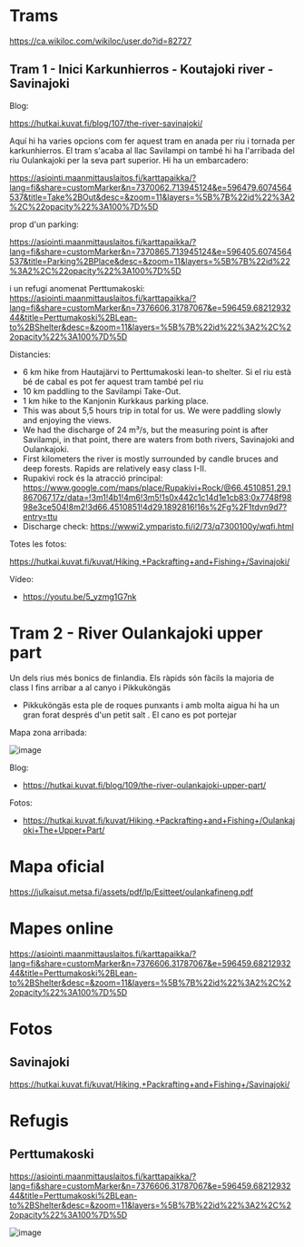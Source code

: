 # Trams

https://ca.wikiloc.com/wikiloc/user.do?id=82727

## Tram 1 - Inici Karkunhierros - Koutajoki river - Savinajoki

Blog:

https://hutkai.kuvat.fi/blog/107/the-river-savinajoki/

Aquí hi ha varies opcions com fer aquest tram en anada per riu i tornada per karkunhierros. El tram s'acaba al llac Savilampi on també hi ha l'arribada del riu Oulankajoki per la seva part superior. 
Hi ha un embarcadero:

https://asiointi.maanmittauslaitos.fi/karttapaikka/?lang=fi&share=customMarker&n=7370062.713945124&e=596479.6074564537&title=Take%2BOut&desc=&zoom=11&layers=%5B%7B%22id%22%3A2%2C%22opacity%22%3A100%7D%5D

prop d'un parking:

https://asiointi.maanmittauslaitos.fi/karttapaikka/?lang=fi&share=customMarker&n=7370865.713945124&e=596405.6074564537&title=Parking%2BPlace&desc=&zoom=11&layers=%5B%7B%22id%22%3A2%2C%22opacity%22%3A100%7D%5D

i un refugi anomenat Perttumakoski: https://asiointi.maanmittauslaitos.fi/karttapaikka/?lang=fi&share=customMarker&n=7376606.31787067&e=596459.6821293244&title=Perttumakoski%2BLean-to%2BShelter&desc=&zoom=11&layers=%5B%7B%22id%22%3A2%2C%22opacity%22%3A100%7D%5D

Distancies:
- 6 km hike from Hautajärvi to Perttumakoski lean-to shelter. Si el riu està bé de cabal es pot fer aquest tram també pel riu
- 10 km paddling to the Savilampi Take-Out.
- 1 km hike to the Kanjonin Kurkkaus parking place.
- This was about 5,5 hours trip in total for us. We were paddling slowly and enjoying the views.
- We had the discharge of 24 m³/s, but the measuring point is after Savilampi, in that point, there are waters from both rivers, Savinajoki and Oulankajoki.
- First kilometers the river is mostly surrounded by candle bruces and deep forests. Rapids are relatively easy class I-II.
- Rupakivi rock és la atracció principal: https://www.google.com/maps/place/Rupakivi+Rock/@66.4510851,29.1867067,17z/data=!3m1!4b1!4m6!3m5!1s0x442c1c14d1e1cb83:0x7748f9898e3ce504!8m2!3d66.4510851!4d29.1892816!16s%2Fg%2F1tdvn9d7?entry=ttu
-  Discharge check: https://wwwi2.ymparisto.fi/i2/73/q7300100y/wqfi.html

Totes les fotos:

https://hutkai.kuvat.fi/kuvat/Hiking,+Packrafting+and+Fishing+/Savinajoki/

Vídeo:
- https://youtu.be/5_yzmg1G7nk

# Tram 2 - River Oulankajoki upper part

Un dels rius més bonics de finlandia. Els ràpids són fàcils la majoria de class I fins arribar a al canyo i Pikkuköngäs

- Pikkuköngäs esta ple de roques punxants i amb molta aigua hi ha un gran forat després d'un petit salt . El cano es pot portejar

Mapa zona arribada:

![image](https://github.com/acacha/worlds/assets/4015406/d18b406d-090c-4242-b90a-da27441c9ae5)

Blog:
- https://hutkai.kuvat.fi/blog/109/the-river-oulankajoki-upper-part/

Fotos:
- https://hutkai.kuvat.fi/kuvat/Hiking,+Packrafting+and+Fishing+/Oulankajoki+The+Upper+Part/

# Mapa oficial

https://julkaisut.metsa.fi/assets/pdf/lp/Esitteet/oulankafineng.pdf

# Mapes online

https://asiointi.maanmittauslaitos.fi/karttapaikka/?lang=fi&share=customMarker&n=7376606.31787067&e=596459.6821293244&title=Perttumakoski%2BLean-to%2BShelter&desc=&zoom=11&layers=%5B%7B%22id%22%3A2%2C%22opacity%22%3A100%7D%5D

# Fotos

## Savinajoki

https://hutkai.kuvat.fi/kuvat/Hiking,+Packrafting+and+Fishing+/Savinajoki/

# Refugis

## Perttumakoski

https://asiointi.maanmittauslaitos.fi/karttapaikka/?lang=fi&share=customMarker&n=7376606.31787067&e=596459.6821293244&title=Perttumakoski%2BLean-to%2BShelter&desc=&zoom=11&layers=%5B%7B%22id%22%3A2%2C%22opacity%22%3A100%7D%5D

![image](https://github.com/acacha/worlds/assets/4015406/222e36aa-6d08-4bb6-8c1c-8f656eb1932c)
